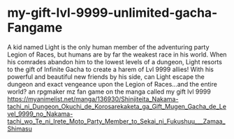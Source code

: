 # my-gift-lvl-9999-unlimited-gacha-Fangame
A kid named Light is the only human member of the adventuring party Legion of Races, but humans are by far the weakest race in his world. When his comrades abandon him to the lowest levels of a dungeon, Light resorts to the gift of Infinite Gacha to create a harem of Lvl 9999 allies! With his powerful and beautiful new friends by his side, can Light escape the dungeon and exact vengeance upon the Legion of Races...and the entire world?
an rpgmaker mz fan game on the manga called my gift lvl 9999 
https://myanimelist.net/manga/136930/Shinjiteita_Nakama-tachi_ni_Dungeon_Okuchi_de_Korosarekaketa_ga_Gift_Mugen_Gacha_de_Level_9999_no_Nakama-tachi_wo_Te_ni_Irete_Moto_Party_Member_to_Sekai_ni_Fukushuu___Zamaa_Shimasu
